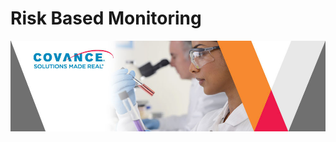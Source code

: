 # Risk Based Monitoring [](id=risk-based-monitoring)


![Welcome to Risk Based Monitoring !!!](../../images/cropped-Covance-Labs-Scientific-Blog.jpg)